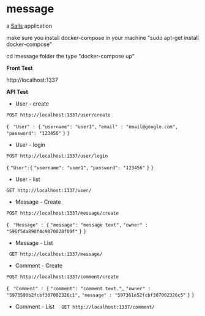 # message

a [Sails](http://sailsjs.org) application

make sure you install docker-compose in your machine   "sudo apt-get install docker-compose"

cd imessage folder the type "docker-compose up"

**Front Test**

http://localhost:1337


**API Test**

* User - create

`POST http://localhost:1337/user/create`

  `{ `
   `"User" : {`
	   `"username": "user1",`
     `"email" : "email@google.com",`
     `"password": "123456"`
	`}`
 `}`

* User - login 

`POST http://localhost:1337/user/login`

`{`
  `"User":{`
    `"username": "user1",`
    `"password": "123456"`
  `}`
`}`

* User - list

`GET http://localhost:1337/user/`

* Message - Create

`POST http://localhost:1337/message/create`

`{ `
`"Message" : {`
	 `"message": "message text",`
     `"owner" : "596f5da890f4c9070028f09f"`
	`}`
 `}`
 
*  Message - List

 ` GET http://localhost:1337/message/`
  
  
  
 *  Comment - Create

`POST http://localhost:1337/comment/create`

`{ `
`"Comment" : {`
	 `"comment": "comment text.",`
     `"owner" : "5973590b2fcbf307002326c1",`
     `"message" : "597361e52fcbf307002326c5"`
	`}`
 `}`
 
*  Comment - List
`  GET http://localhost:1337/comment/`
  
  
 
